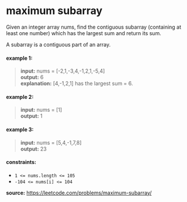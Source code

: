 # maximum subarray
Given an integer array nums, find the contiguous subarray (containing at least one number) which has the largest sum and return its sum.

A subarray is a contiguous part of an array.

#### example 1:
> **input:** nums = [-2,1,-3,4,-1,2,1,-5,4]  
> **output:** 6  
> **explanation:** [4,-1,2,1] has the largest sum = 6.

#### example 2:
> **input:** nums = [1]  
> **output:** 1

#### example 3:
> **input:** nums = [5,4,-1,7,8]  
> **output:** 23
 

#### constraints:
* `1 <= nums.length <= 105`
* `-104 <= nums[i] <= 104`

**source:** https://leetcode.com/problems/maximum-subarray/
